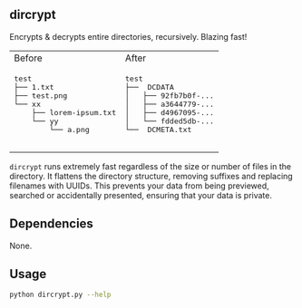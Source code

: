 ## dircrypt

Encrypts & decrypts entire directories, recursively. Blazing fast!

<table>
<tr>
    <td>Before</td>
    <td>After</td>
</tr>
<tr>
    <td>
        <pre>
<span class="file-folder">test</span>
├── <span class="file-txt">1.txt</span>
├── <span class="file-png">test.png</span>
└── <span class="file-folder">xx</span>
    ├── <span class="file-txt">lorem-ipsum.txt</span>
    └── <span class="file-folder">yy</span>
        └── <span class="file-png">a.png</span>
        </pre>
    </td>
    <td>
        <pre>
<span class="file-folder">test</span>
├──  <span class="file-folder">DCDATA</span>
│   ├── <span class="file-unknown">92fb7b0f-...</span>
│   ├── <span class="file-unknown">a3644779-...</span>
│   ├── <span class="file-unknown">d4967095-...</span>
│   └── <span class="file-unknown">fdded5db-...</span>
└──  <span class="file-txt">DCMETA.txt</span>
        </pre>
    </td>
</tr>
</table>

`dircrypt` runs extremely fast regardless of the size or number of files in the directory. It flattens the directory structure, removing suffixes and replacing filenames with UUIDs. This prevents your data from being previewed, searched or accidentally presented, ensuring that your data is private.

## Dependencies

None.

## Usage

```bash
python dircrypt.py --help
```
